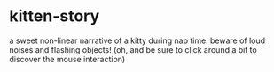 # kitten-story
a sweet non-linear narrative of a kitty during nap time. beware of loud noises and flashing objects! (oh, and be sure to click around a bit to discover the mouse interaction)
